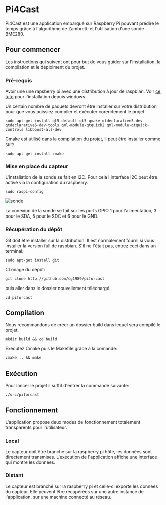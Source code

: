 # Pi4Cast

Pi4Cast est une application embarqué sur Raspberry Pi pouvant prédire le temps grâce à l'algorithme de Zambretti et l'utilisation d'une sonde BME280.

## Pour commencer

Les instructions qui suivent ont pour but de vous guider sur l'installation, la compilation et le déploiment du projet.


### Pré-requis

Avoir une une rapsberry pi avec une distribution à jour de raspbian. Voir  [ce tuto](https://raspbian-france.fr/creez-carte-sd-raspbian-raspberry-pi-windows/) pour l'installation depuis windows.

Un certain nombre de paquets devront être installer sur votre distribution pour que vous puissiez compiler et exécuter corerctement le projet.

```
sudo apt-get install qt5-default qt5-qmake qtdeclarative5-dev qtdeclarative5-dev-tools qml-module-qtquick2 qml-module-qtquick-controls libboost-all-dev
```

Cmake est utilisé dans la compilation du projet, il peut être installer comme suit:

```
sudo apt-get install cmake
```

### Mise en place du capteur



L'installation de la sonde se fait en I2C. Pour cela l'interface I2C peut être activé via la configuration du raspberry.

```
sudo raspi-config
```

![sonde](https://user-images.githubusercontent.com/11860095/38394384-1899c3d4-38e3-11e8-8f8d-a93918971773.png)

La conexion de la sonde se fait sur les ports GPIO 1 pour l'alimentation, 3 pour le SDA, 5 pour le SDC et 6 pour le GND.

### Récupération du dépôt

Git doit être installer sur la distribution. Il est normalement fourni si vous installer la version full de raspbian. S'il ne l'était pas, entrez ceci dans un terminal:

```
sudo apt-get install git
```

CLonage du dépôt:

```
git clone http://github.com/cg1989/piforcast
```
puis aller dans le dossier nouvellement téléchargé.

```
cd piforcast
```

## Compilation

Nous recommandons de créer un dossier build dans lequel sera compilé le projet.

```
mkdir build && cd build
```
Exécutez Cmake puis le Makefile grâce à la comande:

```
cmake .. && make
```


## Exécution

Pour lancer le projet il suffit d'entrer la commande suivante:

```
./src/piforcast
```
## Fonctionnement

L'application propose deux modes de fonctionnement totalement transparents pour l'utilisateur. 

### Local

Le capteur doit être branché sur la raspberry pi hôte, les données sont directement transmises. L'exécution de l'application affiche une interface qui montre les données.

### Distant

Le capteur est branché sur la raspberry pi et celle-ci exporte les données du capteur. Elle peuvent être récupérées sur une autre instance de l'application, sur une machine connecté au réseau.
